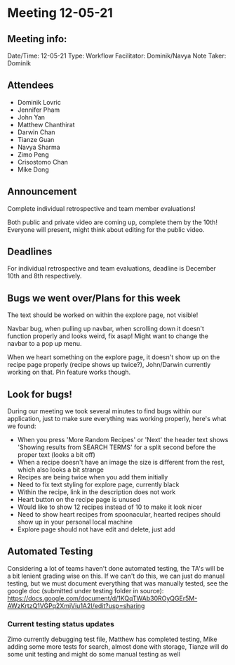 # Meeting 12-05-21
## Meeting info:
Date/Time: 12-05-21
Type: Workflow
Facilitator: Dominik/Navya
Note Taker: Dominik

## Attendees
- Dominik Lovric
- Jennifer Pham
- John Yan
- Matthew Chanthirat
- Darwin Chan
- Tianze Guan
- Navya Sharma
- Zimo Peng
- Crisostomo Chan
- Mike Dong

## Announcement
Complete individual retrospective and team member evaluations!

Both public and private video are coming up, complete them by the 10th! Everyone will present, might think about editing for the public video.

## Deadlines
For individual retrospective and team evaluations, deadline is December 10th and 8th respectively.

## Bugs we went over/Plans for this week
The text should be worked on within the explore page, not visible!

Navbar bug, when pulling up navbar, when scrolling down it doesn't function properly and looks weird, fix asap! Might want to change the navbar to a pop up menu.

When we heart something on the explore page, it doesn't show up on the recipe page properly (recipe shows up twice?), John/Darwin currently working on that. Pin feature works though.

## Look for bugs!
During our meeting we took several minutes to find bugs within our application, just to make sure everything was working properly, here's what we found:
- When you press 'More Random Recipes' or 'Next' the header text shows 'Showing results from SEARCH TERMS' for a split second before the proper text (looks a bit off)
- When a recipe doesn't have an image the size is different from the rest, which also looks a bit strange
- Recipes are being twice when you add them initially
- Need to fix text styling for explore page, currently black
- Within the recipe, link in the description does not work
- Heart button on the recipe page is unused
- Would like to show 12 recipes instead of 10 to make it look nicer
- Need to show heart recipes from spoonacular, hearted recipes should show up in your personal local machine
- Explore page should not have edit and delete, just add
## Automated Testing
Considering a lot of teams haven't done automated testing, the TA's will be a bit lenient grading wise on this. If we can't do this, we can just do manual testing, but we must document everything that was manually tested, see the google doc (submitted under testing folder in source):
https://docs.google.com/document/d/1KQqTWAb30ROyQGEr5M-AWzKrtzQ1VGPq2XmjViu1A2I/edit?usp=sharing

### Current testing status updates
Zimo currently debugging test file, Matthew has completed testing, Mike adding some more tests for search, almost done with storage, Tianze will do some unit testing and might do some manual testing as well






